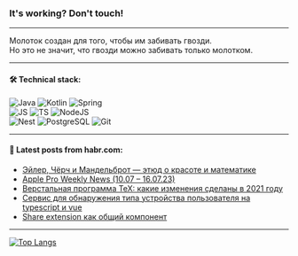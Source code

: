 ### It's working? Don't touch!

---
Молоток создан для того, чтобы им забивать гвозди. <br>
Но это не значит, что гвозди можно забивать только молотком.

---

#### 🛠️ Technical stack:

![Java](https://img.shields.io/badge/Java-informational?logo=Oracle&style=flat&logoColor=white&color=FF4500)
![Kotlin](https://img.shields.io/badge/Kotlin-informational?logo=Kotlin&style=flat&logoColor=white&color=774D97)
![Spring](https://img.shields.io/badge/SpringBoot-informational?logo=SpringBoot&style=flat&logoColor=white&color=6DB33F) <br>
![JS](https://img.shields.io/badge/JS-informational?logo=javaScript&style=flat&logoColor=black&color=F7Df1E)
![TS](https://img.shields.io/badge/TypeScript-informational?logo=typeScript&style=flat&logoColor=black&color=0667A8)
![NodeJS](https://img.shields.io/badge/NodeJS-informational?logo=node.js&style=flat&logoColor=white&color=70A760) <br>
![Nest](https://img.shields.io/badge/NestJS-informational?logo=NestJS&style=flat&logoColor=white&color=E0234E)
![PostgreSQL](https://img.shields.io/badge/PostgreSQL-informational?logo=PostgreSQL&style=flat&logoColor=white&color=DAA520)
![Git](https://img.shields.io/badge/Git-informational?logo=git&style=flat&logoColor=white&color=778899)

___

#### 💬 Latest posts from habr.com:

<!-- BLOG-POST-LIST:START -->
- [Эйлер, Чёрч и Мандельброт — этюд о красоте и математике](https://habr.com/ru/articles/724768/?utm_source=habrahabr&utm_medium=rss&utm_campaign=724768)
- [Apple Pro Weekly News &lpar;10.07 – 16.07.23&rpar;](https://habr.com/ru/articles/748902/?utm_source=habrahabr&utm_medium=rss&utm_campaign=748902)
- [Верстальная программа TeX: какие изменения сделаны в 2021 году](https://habr.com/ru/articles/748900/?utm_source=habrahabr&utm_medium=rss&utm_campaign=748900)
- [Сервис для обнаружения типа устройства пользователя на typescript и vue](https://habr.com/ru/articles/748890/?utm_source=habrahabr&utm_medium=rss&utm_campaign=748890)
- [Share extension как общий компонент](https://habr.com/ru/companies/tensor/articles/748888/?utm_source=habrahabr&utm_medium=rss&utm_campaign=748888)
<!-- BLOG-POST-LIST:END -->

---
[![Top Langs](https://github-readme-stats-git-master-advtsetting-gmailcom.vercel.app/api/top-langs/?username=zloylis&langs_count=10&hide_title=false&title_color=e6edf3&size_weight=0.5&count_weight=0.5&layout=compact&hide_border=true&theme=dracula)](https://github.com/zloylis)

<!-- ![GitHub stats](https://github-readme-stats-git-master-advtsetting-gmailcom.vercel.app/api?username=zloylis&show_icons=true&hide_border=true&theme=dracula&hide_title=true&include_all_commits=true&count_private=true&hide=contribs&hide_rank=true) -->
